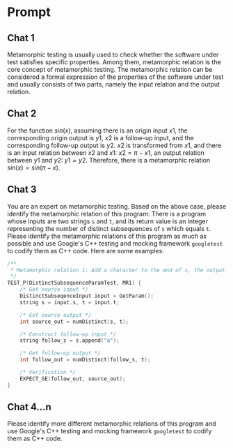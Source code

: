 # Prompt

## Chat 1

Metamorphic testing is usually used to check whether the software under test satisfies specific properties. Among them, metamorphic relation is the core concept of metamorphic testing. The metamorphic relation can be considered a formal expression of the properties of the software under test and usually consists of two parts, namely the input relation and the output relation.

## Chat 2

For the function $sin(x)$, assuming there is an origin input $x1$, the corresponding origin output is $y1$, $x2$ is a follow-up input, and the corresponding follow-up output is $y2$. $x2$ is transformed from $x1$, and there is an input relation between $x2$ and $x1$: $x2=\pi-x1$, an output relation between $y1$ and $y2$: $y1=y2$. Therefore, there is a metamorphic relation $sin(x)=sin(\pi-x)$.

## Chat 3

You are an expert on metamorphic testing. Based on the above case, please identify the metamorphic relation of this program: There is a program whose inputs are two strings `s` and `t`, and its return value is an integer representing the number of distinct subsequences of `s` which equals `t`. Please identify the metamorphic relations of this program as much as possible and use Google's C++ testing and mocking framework `googletest` to codify them as C++ code. Here are some examples:

```cpp
/**
 * Metamorphic relation 1: Add a character to the end of s, the output should be the same or larger.
 */
TEST_P(DistinctSubsequenceParamTest, MR1) {
    /* Get source input */
    DistinctSubseqenceInput input = GetParam();
    string s = input.s, t = input.t;

    /* Get source output */
    int source_out = numDistinct(s, t);

    /* Construct follow-up input */
    string follow_s = s.append("a");

    /* Get follow-up output */
    int follow_out = numDistinct(follow_s, t);

    /* Verification */
    EXPECT_GE(follow_out, source_out);
}
```

## Chat 4...n

Please identify more different metamorphic relations of this program and use Google's C++ testing and mocking framework `googletest` to codify them as C++ code.
